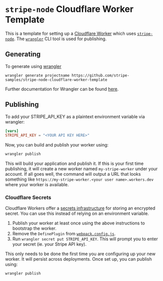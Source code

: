 # `stripe-node` Cloudflare Worker Template
This is a template for setting up a [Cloudflare Worker](https://workers.cloudflare.com/) which uses [`stripe-node`](https://github.com/stripe/stripe-node). The [`wrangler`](https://developers.cloudflare.com/workers/cli-wrangler) CLI tool is used for publishing.

## Generating

To generate using [wrangler](https://github.com/cloudflare/wrangler2)

```
wrangler generate projectname https://github.com/stripe-samples/stripe-node-cloudflare-worker-template
```

Further documentation for Wrangler can be found [here](https://developers.cloudflare.com/workers/tooling/wrangler).

## Publishing

To add your STRIPE_API_KEY as a plaintext environment variable via wrangler:

```toml
[vars]
STRIPE_API_KEY = "<YOUR API KEY HERE>"
```

Now, you can build and publish your worker using:

```bash
wrangler publish
```

This will build your application and publish it. If this is your first time publishing, it will create a new worker named `my-stripe-worker` under your account. If all goes well, the command will output a URL that looks something like `https://my-stripe-worker.<your user name>.workers.dev` where your worker is available.

### Cloudflare Secrets

Cloudflare Workers offer a [secrets infrastructure](https://developers.cloudflare.com/workers/platform/environment-variables#adding-secrets-via-wrangler) for storing an encrypted secret. You can use this instead of relying on an environment variable.

1. Publish your worker at least once using the above instructions to bootstrap the worker.
2. Remove the `DefinePlugin` from [`webpack.config.js`](webpack.config.js).
3. Run `wrangler secret put STRIPE_API_KEY`. This will prompt you to enter your secret (ie. your Stripe API key). 

This only needs to be done the first time you are configuring up your new worker. It will persist across deployments. Once set up, you can publish using:

```bash
wrangler publish
```